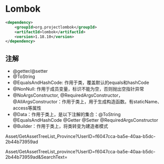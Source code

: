 # Lombok

~~~xml
<dependency>
    <groupId>org.projectlombok</groupId>
    <artifactId>lombok</artifactId>
    <version>1.18.10</version>
</dependency>
~~~

## 注解
+ @getter/@setter
+ @ToString
+ @EqualsAndHashCode: 作用于类，覆盖默认的equals和hashCode
+ @NonNull: 作用于成员变量，标识不能为空，否则抛出空指针异常
+ @NoArgsConstructor, @RequiredArgsConstructor，@AllArgsConstructor：作用于类上，用于生成构造函数。有staticName、access等属性
+ @Data：作用于类上，是以下注解的集合：@ToString @EqualsAndHashCode @Getter @Setter @RequiredArgsConstructor
+ @Builder：作用于类上，将类转变为建造者模式


Asset/GetAssetTreeList_Province?UserID=f6047cca-ba5e-40aa-b5dc-2b44b73959ad

Asset/GetAssetTreeList_province?UserID=f6047cca-ba5e-40aa-b5dc-2b44b73959ad&SearchText=
